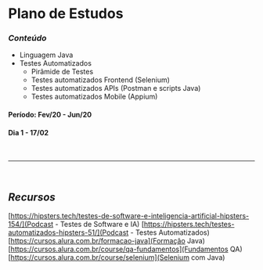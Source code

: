 # Plano de Estudos

### *Conteúdo*

- Linguagem Java
- Testes Automatizados
  - Pirâmide de Testes
  - Testes automatizados Frontend (Selenium)
  - Testes automatizados APIs (Postman e scripts Java)
  - Testes automatizados Mobile (Appium)

#### Período: Fev/20 - Jun/20

#### Dia 1 - 17/02


</br>

---

</br>

## *Recursos*

[https://hipsters.tech/testes-de-software-e-inteligencia-artificial-hipsters-154/](Podcast - Testes de Software e IA)
[https://hipsters.tech/testes-automatizados-hipsters-51/](Podcast - Testes Automatizados)
[https://cursos.alura.com.br/formacao-java](Formação Java)
[https://cursos.alura.com.br/course/qa-fundamentos](Fundamentos QA)
[https://cursos.alura.com.br/course/selenium](Selenium com Java)

